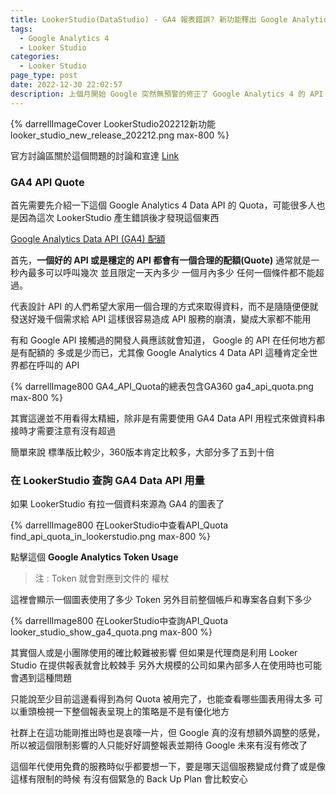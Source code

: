 ```yaml
---
title: LookerStudio(DataStudio) - GA4 報表錯誤? 新功能釋出 Google Analytics 4 API 使用狀況
tags:
  - Google Analytics 4
  - Looker Studio
categories:
  - Looker Studio
page_type: post
date: 2022-12-30 22:02:57
description: 上個月開始 Google 突然無預警的修正了 Google Analytics 4 的 API Quota 套用在 Looker Studio (原本名為 Data Studio) 上。影響了大量的用戶無法正常使用，但目前看起來 Google 並沒有想要調整回原本的無上限版本。經過一陣子的時間後，Google 推出了一個新功能方便你查詢目前 API Quota 的使用情形，算是在這種大逆風的狀況下推出一點貼心的功能(但你還是不能隨心所欲地一直拉報表或是分享給很多用戶使用)
---
```


{% darrellImageCover LookerStudio202212新功能 looker_studio_new_release_202212.png max-800 %}

官方討論區關於這個問題的討論和宣達
[Link](https://support.google.com/looker-studio/thread/188075021/announcing-report-editor-improvements-ga4-request-quotas?hl=en)

### GA4 API Quote

首先需要先介紹一下這個 Google Analytics 4 Data API 的 Quota，可能很多人也是因為這次 LookerStudio 產生錯誤後才發現這個東西

[Google Analytics Data API (GA4) 配額](https://developers.google.com/analytics/devguides/reporting/data/v1/quotas)

首先，**一個好的 API 或是穩定的 API 都會有一個合理的配額(Quote)**
通常就是一秒內最多可以呼叫幾次
並且限定一天內多少
一個月內多少
任何一個條件都不能超過。

代表設計 API 的人們希望大家用一個合理的方式來取得資料，而不是隨隨便便就發送好幾千個需求給 API
這樣很容易造成 API 服務的崩潰，變成大家都不能用

有和 Google API 接觸過的開發人員應該就會知道， Google 的 API 在任何地方都是有配額的
多或是少而已，尤其像 Google Analytics 4 Data API 這種肯定全世界都在呼叫的 API

{% darrellImage800 GA4_API_Quota的總表包含GA360 ga4_api_quota.png max-800 %}

其實這邊並不用看得太精細，除非是有需要使用 GA4 Data API 用程式來做資料串接時才需要注意有沒有超過

簡單來說
標準版比較少，360版本肯定比較多，大部分多了五到十倍

### 在 LookerStudio 查詢 GA4 Data API 用量

如果 LookerStudio 有拉一個資料來源為 GA4 的圖表了

{% darrellImage800 在LookerStudio中查看API_Quota find_api_quota_in_lookerstudio.png max-800 %}

點擊這個 **Google Analytics Token Usage**
> 注 : Token 就會對應到文件的 權杖

這裡會顯示一個圖表使用了多少 Token
另外目前整個帳戶和專案各自剩下多少

{% darrellImage800 在LookerStudio中查詢API_Quota looker_studio_show_ga4_quota.png max-800 %}

其實個人或是小團隊使用的確比較難被影響
但如果是代理商是利用 Looker Studio 在提供報表就會比較棘手
另外大規模的公司如果內部多人在使用時也可能會遇到這種問題

只能說至少目前這邊看得到為何 Quota 被用完了，也能查看哪些圖表用得太多
可以重頭檢視一下整個報表呈現上的策略是不是有優化地方

社群上在這功能剛推出時也是哀嚎一片，但 Google 真的沒有想額外調整的感覺，所以被這個限制影響的人只能好好調整報表並期待 Google 未來有沒有修改了

這個年代使用免費的服務時似乎都要想一下，要是哪天這個服務變成付費了或是像這樣有限制的時候
有沒有個緊急的 Back Up Plan 會比較安心


